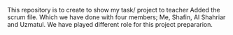 This repository is to create to show my task/ project to teacher
Added the scrum file. Which we have done with four members; Me, Shafin, Al Shahriar and Uzmatul. We have played different role for this project prepararion. 
